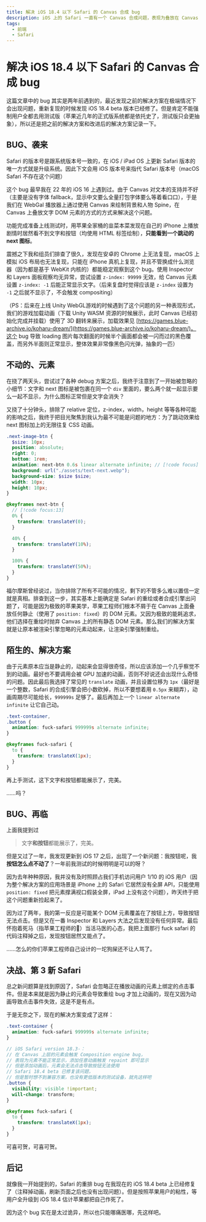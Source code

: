 ```yaml
---
title: 解决 iOS 18.4 以下 Safari 的 Canvas 合成 bug
description: iOS 上的 Safari 一直有一个 Canvas 合成问题，表现为叠放在 Canvas 上的元素消失或闪烁。这个问题在 18.4 beta 版本中修复，之前的版本可以通过添加无限循环的 CSS 动画解决。
tags:
  - 前端
  - Safari
---
```


# 解决 iOS 18.4 以下 Safari 的 Canvas 合成 bug

这篇文章中的 bug 其实是两年前遇到的，最近发现之前的解决方案在极端情况下会出现问题，重新复现的时候发现 iOS 18.4 beta 版本已经修了。但是肯定不能强制用户全都去用测试版（苹果近几年的正式版系统都是依托史了，测试版只会更抽象），所以还是把之前的解决方案和改进后的解决方案记录一下。

## BUG、袭来

Safari 的版本号是跟系统版本号一致的，在 iOS / iPad OS 上更新 Safari 版本的唯一方式就是升级系统。因此下文会用 iOS 版本号来指代 Safari 版本号（macOS Safari 不存在这个问题）

这个 bug 最早我在 22 年的 iOS 16 上遇到过。由于 Canvas 对文本的支持并不好（主要是没有字体 fallback，显示中文要么全量打包字体要么等着看口口），于是我们在 WebGal 播放器上通过使用 Canvas 来绘制背景和人物 Spine，在 Canvas 上叠放文字 DOM 元素的方式的方式来解决这个问题。

功能完成准备上线测试时，用苹果全家桶的韭菜本菜发现在自己的 iPhone 上播放剧情时居然看不到文字和按钮（均使用 HTML 标签绘制），**只能看到一个跳动的 next 图标**。

震撼之下我和组员们排查了很久，发现在安卓的 Chrome 上无法复现，macOS 上模拟 iOS 布局也无法复现，只能在 iPhone 真机上复现，并且不管换成什么浏览器（因为都是基于 WebKit 内核的）都能稳定观察到这个 bug。使用 Inspector 和 Layers 面板观察均无异常，尝试设置 `z-index: 99999` 无效，给 Canvas 元素设置 `z-index: -1` 后能正常显示文字。（后来复盘时觉得应该是 `z-index` 设置为 `-1` 之后就不显示了，不会触发 compositing）

（PS：后来在上线 Unity WebGL游戏的时候遇到了这个问题的另一种表现形式，我们的游戏加载动画（下载 Unity WASM 资源的时候展示，此时 Canvas 已经初始化完成并挂载）使用了 3D 翻转来展示，加载效果见 [https://games.blue-archive.io/koharu-dream/](https://games.blue-archive.io/koharu-dream/)。这个 bug 导致 loading 图片每次翻面的时候半个画面都会被一闪而过的黑色覆盖，而另外半面则正常显示，整体效果非常像黑色闪光弹，抽象的一匹）

## 不动的、元素

在挠了两天头，尝试过了各种 debug 方案之后，我终于注意到了一开始被忽略的小细节：文字和 next 图标是被包裹在同一个 `div` 里面的，要么两个就一起显示要么一起不显示，为什么图标正常但是文字会消失？

又挠了十分钟头，排除了 relative 定位，z-index，width，height 等等各种可能的影响之后，我终于把目光聚焦到我认为最不可能是问题的地方：为了跳动效果给 next 图标加上的无限往复 CSS 动画。

```scss {6,13-25}
.next-image-btn {
  $size: 10px;
  position: absolute;
  right: 0;
  bottom: 1rem;
  animation: next-btn 0.6s linear alternate infinite; // [!code focus]
  background: url("./assets/text-next.webp");
  background-size: $size $size;
  width: 10px;
  height: 10px;
}

@keyframes next-btn {
  // [!code focus:13]
  0% {
    transform: translateY(0);
  }

  40% {
    transform: translateY(10%);
  }

  100% {
    transform: translateY(50%);
  }
}
```

福尔摩斯曾经说过，当你排除了所有不可能的情况，剩下的不管多么难以置信一定就是真相。排查到这一步，其实基本上能确定是 Safari 的重绘或者合成引擎出问题了，可能是因为极致的苹果美学，苹果工程师们根本不屑于在 Canvas 上面叠放任何静止（使用了 `position: fixed`）的 DOM 元素。又因为极致的能耗追求，他们选择在重绘时抛弃 Canvas 上的所有静态 DOM 元素。那么我们的解决方案就是让原本被渲染引擎忽略的元素动起来，让渲染引擎强制重绘。

## 陌生的、解决方案

由于元素原本应当是静止的，动起来会显得很奇怪，所以应该添加一个几乎察觉不到的动画。最好也不要调用会被 GPU 加速的动画，否则不好说还会出现什么奇怪的问题。因此最后我选择了常见的 `translate` 动画，并且设置位移为 `1px`（最好是一个整数，Safari 的合成引擎会把小数砍掉，所以不要想着用 `0.5px` 来糊弄），动画周期尽可能给长，`999999s` 足够了。最后再加上一个 `linear alternate infinite` 让它自己动。

```scss
.text-container,
.button {
  animation: fuck-safari 999999s alternate infinite;
}

@keyframes fuck-safari {
  to {
    transform: translateX(1px);
  }
}
```

再上手测试，这下文字和按钮都能展示了，完美。

……吗？

## BUG、再临

上面我提到过

> 文字**和按钮**都能展示了，完美。

但是又过了一年，我发现更新到 iOS 17 之后，出现了一个新问题：我按钮呢，我**按钮怎么点不动了**？一年前我测试的时候明明是可以的呀？

因为去年种种原因，我并没有及时照顾占我们手机访问用户 1/10 的 iOS 用户（因为整个解决方案的应用场景是 iPhone 上的 Safari 它居然没有全屏 API，只能使用 `position: fixed` 把元素撑满视口假装全屏，iPad 上没有这个问题），昨天终于把这个问题重新捡起来了。

因为过了两年，我的第一反应是可能某个 DOM 元素覆盖在了按钮上方，导致按钮无法点击。但是又在一番 Inspector 和 Layers 大法之后发现没有任何异常。最后怀抱着死马（指苹果工程师的🐴）当活马医的心态，我把上面那行 fuck safari 的代码注释掉之后，发现按钮居然又能点了。

……怎么的你们苹果工程师自己设计的一坨狗屎还不让人骂了。

## 决战、第 3 新 Safari

总之新问题算是找到原因了，Safari 会忽略正在播放动画的元素上绑定的点击事件。但是本来就是因为静止的元素会导致重绘 bug 才加上动画的，现在又因为动画导致点击事件失效，这是不是有点。

于是无奈之下，现在的解决方案变成了这样：

```scss
.text-container {
  animation: fuck-safari 999999s alternate infinite;
}

// iOS Safari version 18.3-：
// 在 Canvas 上层的元素会触发 Composition engine bug，
// 表现为元素不能正常显示，添加任意动画触发 repaint 即可显示
// 但是添加动画后，元素会无法点击导致按钮无法使用
// Safari 18.4 beta 已修复该问题，
// 但是暂时想不到兼容方案，也没有更低版本的测试设备，就先这样吧
.button {
  visibility: visible !important;
  will-change: transform;
}

@keyframes fuck-safari {
  to {
    transform: translateX(1px);
  }
}
```

可喜可贺，可喜可贺。

## 后记

就像我一开始提到的，Safari 的重排 bug 在我现在的 iOS 18.4 beta 上已经修复了（注释掉动画，刷新页面之后也没有出现问题）。但是按照苹果用户的粘性，等用户全升级到 iOS 18.4 估计苹果都把自己作死了。

因为这个 bug 实在是太过诡异，所以也只能哪痛医哪，先这样吧。

